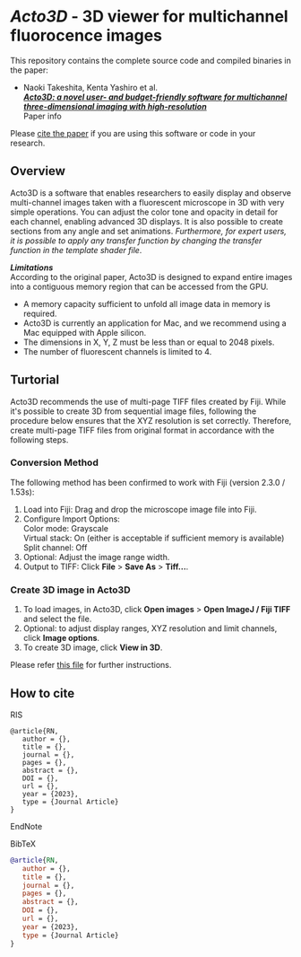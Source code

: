# *Acto3D* - 3D viewer for multichannel fluorocence images
This repository contains the complete source code and compiled binaries in the paper:
- Naoki Takeshita, Kenta Yashiro et al.  
[***Acto3D: a novel user- and budget-friendly software for multichannel three-dimensional imaging with high-resolution***](http://www....)  
Paper info  

Please [cite the paper](#how-to-cite) if you are using this software or code in your research.  

## Overview
Acto3D is a software that enables researchers to easily display and observe multi-channel images taken with a fluorescent microscope in 3D with very simple operations. You can adjust the color tone and opacity in detail for each channel, enabling advanced 3D displays. It is also possible to create sections from any angle and set animations. *Furthermore, for expert users, it is possible to apply any transfer function by changing the transfer function in the template shader file*.

***Limitations***  
According to the original paper, Acto3D is designed to expand entire images into a contiguous memory region that can be accessed from the GPU.
- A memory capacity sufficient to unfold all image data in memory is required.
- Acto3D is currently an application for Mac, and we recommend using a Mac equipped with Apple silicon.
- The dimensions in X, Y, Z must be less than or equal to 2048 pixels.
- The number of fluorescent channels is limited to 4.

## Turtorial
Acto3D recommends the use of multi-page TIFF files created by Fiji. While it's possible to create 3D from sequential image files, following the procedure below ensures that the XYZ resolution is set correctly. Therefore, create multi-page TIFF files from original format in accordance with the following steps.

### Conversion Method
The following method has been confirmed to work with Fiji (version 2.3.0 / 1.53s):
1. Load into Fiji: Drag and drop the microscope image file into Fiji.
2. Configure Import Options:  
Color mode: Grayscale  
Virtual stack: On (either is acceptable if sufficient memory is available)  
Split channel: Off
3. Optional: Adjust the image range width.
4. Output to TIFF: Click **File** > **Save As** > **Tiff...**.

### Create 3D image in Acto3D
1. To load images, in Acto3D, click **Open images** > **Open ImageJ / Fiji TIFF** and select the file.
2. Optional: to adjust display ranges, XYZ resolution and limit channels, click **Image options**.
3. To create 3D image, click **View in 3D**.  

Please refer [this file](./aaa,pdf) for further instructions.   


## How to cite
RIS
```ris
@article{RN,
   author = {},
   title = {},
   journal = {},
   pages = {},
   abstract = {},
   DOI = {},
   url = {},
   year = {2023},
   type = {Journal Article}
}
```

EndNote

BibTeX
```bibtex
@article{RN,
   author = {},
   title = {},
   journal = {},
   pages = {},
   abstract = {},
   DOI = {},
   url = {},
   year = {2023},
   type = {Journal Article}
}
```
